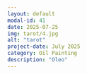 ```yaml
---
layout: default
modal-id: 41
date: 2025-07-25
img: tarot/4.jpg
alt: "tarot"
project-date: July 2025
category: Oil Painting
description: "Oleo"
---
```

